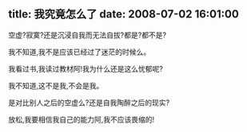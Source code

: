 title: 我究竟怎么了
date: 2008-07-02 16:01:00
---

空虚?寂寞?还是沉浸自我而无法自拔?都是?都不是?

我不知道,我不是应该已经过了迷茫的时候么。

我看过书,我读过教材阿!我为什么还是这么忧郁呢?

我不知道,这不是我,不会是我。

是对比别人之后的空虚么?还是自我陶醉之后的现实?

放松,我要相信我自己的能力阿,我不应该畏缩的!